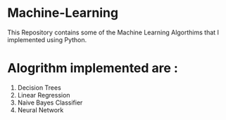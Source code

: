 # Machine-Learning

 This Repository contains some of the Machine Learning Algorthims that I implemented using Python.

# Alogrithm implemented are :
  1. Decision Trees
  2. Linear Regression
  3. Naive Bayes Classifier
  4. Neural Network
